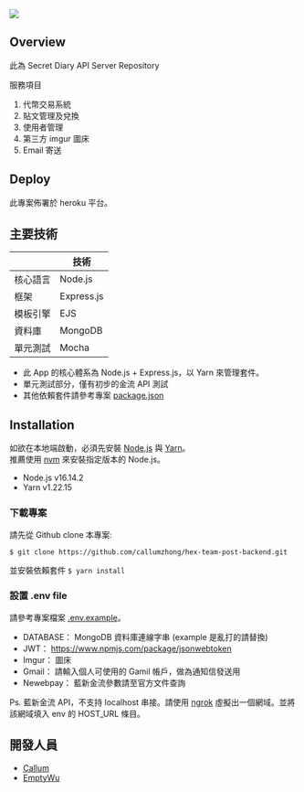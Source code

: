 ![](https://jordan-ttc-design.github.io/hex-team-post/img/logo.f2912138.svg)

## Overview

此為 Secret Diary API Server Repository

服務項目

1. 代幣交易系統
2. 貼文管理及兌換
3. 使用者管理
4. 第三方 imgur 圖床
5. Email 寄送

## Deploy

此專案佈署於 heroku 平台。

## 主要技術

|          | 技術       |
| -------- | ---------- |
| 核心語言 | Node.js    |
| 框架     | Express.js |
| 模板引擎 | EJS        |
| 資料庫   | MongoDB    |
| 單元測試 | Mocha      |

- 此 App 的核心體系為 Node.js + Express.js，以 Yarn 來管理套件。
- 單元測試部分，僅有初步的金流 API 測試
- 其他依賴套件請參考專案 [package.json](./package.json)

## Installation

如欲在本地端啟動，必須先安裝 [Node.js](https://nodejs.org/en/) 與 [Yarn](https://yarnpkg.com/)。<br>
推薦使用 [nvm](https://github.com/coreybutler/nvm-windows) 來安裝指定版本的 Node.js。

- Node.js v16.14.2
- Yarn v1.22.15

### 下載專案

請先從 Github clone 本專案:

```
$ git clone https://github.com/callumzhong/hex-team-post-backend.git
```

並安裝依賴套件 `$ yarn install`

### 設置 .env file

請參考專案檔案 [.env.example](./.env.example)。

- DATABASE： MongoDB 資料庫連線字串 (example 是亂打的請替換)
- JWT： https://www.npmjs.com/package/jsonwebtoken
- Imgur： 圖床
- Gmail： 請輸入個人可使用的 Gamil 帳戶，做為通知信發送用
- Newebpay： 藍新金流參數請至官方文件查詢

Ps. 藍新金流 API，不支持 localhost 串接。請使用 [ngrok](https://ngrok.com/) 虛擬出一個網域。並將該網域填入 env 的 HOST_URL 條目。

## 開發人員

- [Callum](https://github.com/callumzhong)
- [EmptyWu](https://github.com/EmptyWu)
